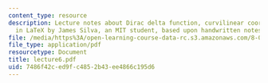 ```yaml
---
content_type: resource
description: Lecture notes about Dirac delta function, curvilinear coordinates. Prepared
  in LaTeX by James Silva, an MIT student, based upon handwritten notes.
file: /media/https%3A/open-learning-course-data-rc.s3.amazonaws.com/8-022-physics-ii-electricity-and-magnetism-fall-2006/7486f42ced9fc4852b43ee4866c195d6_lecture6.pdf
file_type: application/pdf
resourcetype: Document
title: lecture6.pdf
uid: 7486f42c-ed9f-c485-2b43-ee4866c195d6
---
```

